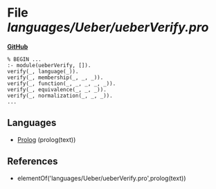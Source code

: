 # File _languages/Ueber/ueberVerify.pro_
**[GitHub](https://github.com/softlang/yas/blob/master/languages/Ueber/ueberVerify.pro)**
```
% BEGIN ...
:- module(ueberVerify, []).
verify(_, language(_)).
verify(_, membership(_, _, _)).
verify(_, function(_, _, _, _, _)).
verify(_, equivalence(_, _, _)).
verify(_, normalization(_, _, _)).
...
```

## Languages
* [Prolog](../languages/Prolog.md) (prolog(text))

## References
* elementOf('languages/Ueber/ueberVerify.pro',prolog(text))
